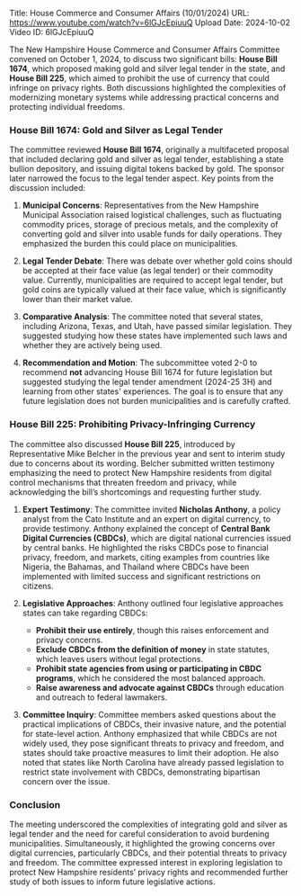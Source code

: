 Title: House Commerce and Consumer Affairs (10/01/2024)
URL: https://www.youtube.com/watch?v=6lGJcEpiuuQ
Upload Date: 2024-10-02
Video ID: 6lGJcEpiuuQ

The New Hampshire House Commerce and Consumer Affairs Committee convened on October 1, 2024, to discuss two significant bills: **House Bill 1674**, which proposed making gold and silver legal tender in the state, and **House Bill 225**, which aimed to prohibit the use of currency that could infringe on privacy rights. Both discussions highlighted the complexities of modernizing monetary systems while addressing practical concerns and protecting individual freedoms.

### House Bill 1674: Gold and Silver as Legal Tender
The committee reviewed **House Bill 1674**, originally a multifaceted proposal that included declaring gold and silver as legal tender, establishing a state bullion depository, and issuing digital tokens backed by gold. The sponsor later narrowed the focus to the legal tender aspect. Key points from the discussion included:

1. **Municipal Concerns**: Representatives from the New Hampshire Municipal Association raised logistical challenges, such as fluctuating commodity prices, storage of precious metals, and the complexity of converting gold and silver into usable funds for daily operations. They emphasized the burden this could place on municipalities.

2. **Legal Tender Debate**: There was debate over whether gold coins should be accepted at their face value (as legal tender) or their commodity value. Currently, municipalities are required to accept legal tender, but gold coins are typically valued at their face value, which is significantly lower than their market value.

3. **Comparative Analysis**: The committee noted that several states, including Arizona, Texas, and Utah, have passed similar legislation. They suggested studying how these states have implemented such laws and whether they are actively being used.

4. **Recommendation and Motion**: The subcommittee voted 2-0 to recommend **not** advancing House Bill 1674 for future legislation but suggested studying the legal tender amendment (2024-25 3H) and learning from other states' experiences. The goal is to ensure that any future legislation does not burden municipalities and is carefully crafted.

### House Bill 225: Prohibiting Privacy-Infringing Currency
The committee also discussed **House Bill 225**, introduced by Representative Mike Belcher in the previous year and sent to interim study due to concerns about its wording. Belcher submitted written testimony emphasizing the need to protect New Hampshire residents from digital control mechanisms that threaten freedom and privacy, while acknowledging the bill’s shortcomings and requesting further study.

1. **Expert Testimony**: The committee invited **Nicholas Anthony**, a policy analyst from the Cato Institute and an expert on digital currency, to provide testimony. Anthony explained the concept of **Central Bank Digital Currencies (CBDCs)**, which are digital national currencies issued by central banks. He highlighted the risks CBDCs pose to financial privacy, freedom, and markets, citing examples from countries like Nigeria, the Bahamas, and Thailand where CBDCs have been implemented with limited success and significant restrictions on citizens.

2. **Legislative Approaches**: Anthony outlined four legislative approaches states can take regarding CBDCs:
   - **Prohibit their use entirely**, though this raises enforcement and privacy concerns.
   - **Exclude CBDCs from the definition of money** in state statutes, which leaves users without legal protections.
   - **Prohibit state agencies from using or participating in CBDC programs**, which he considered the most balanced approach.
   - **Raise awareness and advocate against CBDCs** through education and outreach to federal lawmakers.

3. **Committee Inquiry**: Committee members asked questions about the practical implications of CBDCs, their invasive nature, and the potential for state-level action. Anthony emphasized that while CBDCs are not widely used, they pose significant threats to privacy and freedom, and states should take proactive measures to limit their adoption. He also noted that states like North Carolina have already passed legislation to restrict state involvement with CBDCs, demonstrating bipartisan concern over the issue.

### Conclusion
The meeting underscored the complexities of integrating gold and silver as legal tender and the need for careful consideration to avoid burdening municipalities. Simultaneously, it highlighted the growing concerns over digital currencies, particularly CBDCs, and their potential threats to privacy and freedom. The committee expressed interest in exploring legislation to protect New Hampshire residents’ privacy rights and recommended further study of both issues to inform future legislative actions.